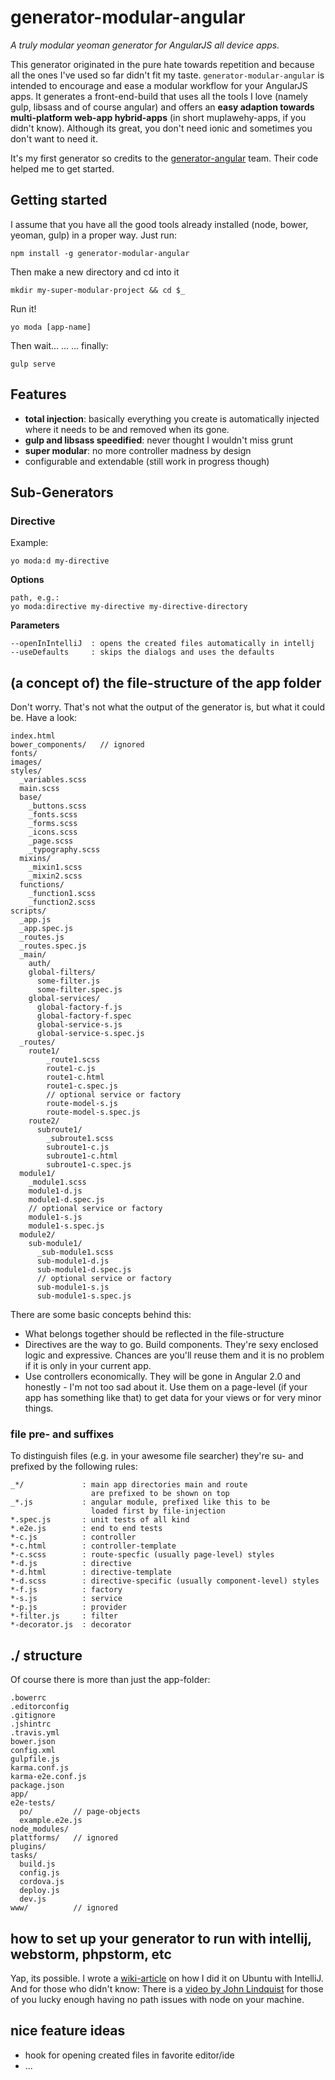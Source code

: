 # generator-modular-angular
*A truly modular yeoman generator for AngularJS all device apps.*

This generator originated in the pure hate towards repetition and because all the ones I've used so far didn't fit my taste. `generator-modular-angular` is intended to encourage and ease a modular workflow for your AngularJS apps. It generates a front-end-build that uses all the tools I love (namely gulp, libsass and of course angular) and offers an **easy adaption towards multi-platform web-app hybrid-apps** (in short muplawehy-apps, if you didn't know). Although its great, you don't need ionic and sometimes you don't want to need it.

It's my first generator so credits to the [generator-angular](https://github.com/yeoman/generator-angular) team. Their code helped me to get started.

## Getting started
I assume that you have all the good tools already installed (node, bower, yeoman, gulp) in a proper way. Just run:
```
npm install -g generator-modular-angular 
```
Then make a new directory and cd into it
```
mkdir my-super-modular-project && cd $_
```
Run it!
```
yo moda [app-name]
```
Then wait... ... ... finally:
```
gulp serve
```

## Features 
* **total injection**: basically everything you create is automatically injected where it needs to be and removed when its gone.
* **gulp and libsass speedified**: never thought I wouldn't miss grunt
* **super modular**: no more controller madness by design
* configurable and extendable (still work in progress though)

## Sub-Generators
### Directive
Example:
```
yo moda:d my-directive
```
**Options**

```
path, e.g.:
yo moda:directive my-directive my-directive-directory

```

**Parameters** 
```
--openInIntelliJ  : opens the created files automatically in intellj
--useDefaults     : skips the dialogs and uses the defaults
```




## (a concept of) the file-structure of the app folder
Don't worry. That's not what the output of the generator is, but what it could be. Have a look: 
```
index.html
bower_components/   // ignored
fonts/
images/
styles/
  _variables.scss
  main.scss
  base/
    _buttons.scss
    _fonts.scss
    _forms.scss
    _icons.scss
    _page.scss
    _typography.scss
  mixins/
    _mixin1.scss
    _mixin2.scss
  functions/
    _function1.scss
    _function2.scss
scripts/
  _app.js
  _app.spec.js
  _routes.js
  _routes.spec.js
  _main/
    auth/
    global-filters/
      some-filter.js
      some-filter.spec.js
    global-services/
      global-factory-f.js
      global-factory-f.spec
      global-service-s.js
      global-service-s.spec.js
  _routes/
    route1/
        _route1.scss
        route1-c.js
        route1-c.html
        route1-c.spec.js
        // optional service or factory
        route-model-s.js
        route-model-s.spec.js
    route2/
      subroute1/
        _subroute1.scss
        subroute1-c.js
        subroute1-c.html
        subroute1-c.spec.js
  module1/
    _module1.scss
    module1-d.js
    module1-d.spec.js    
    // optional service or factory
    module1-s.js
    module1-s.spec.js
  module2/
    sub-module1/
      _sub-module1.scss
      sub-module1-d.js
      sub-module1-d.spec.js    
      // optional service or factory
      sub-module1-s.js
      sub-module1-s.spec.js
```
There are some basic concepts behind this:

* What belongs together should be reflected in the file-structure
* Directives are the way to go. Build components. They're sexy enclosed logic and expressive. Chances are you'll reuse them and it is no problem if it is only in your current app.
* Use controllers economically. They will be gone in Angular 2.0 and honestly - I'm not too sad about it. Use them on a page-level (if your app has something like that) to get data for your views or for very minor things.


### file pre- and suffixes
To distinguish files (e.g. in your awesome file searcher) they're su- and prefixed by the following rules:
```
_*/             : main app directories main and route 
                  are prefixed to be shown on top
_*.js           : angular module, prefixed like this to be
                  loaded first by file-injection
*.spec.js       : unit tests of all kind
*.e2e.js        : end to end tests
*-c.js          : controller 
*-c.html        : controller-template
*-c.scss        : route-specfic (usually page-level) styles
*-d.js          : directive
*-d.html        : directive-template
*-d.scss        : directive-specific (usually component-level) styles
*-f.js          : factory
*-s.js          : service
*-p.js          : provider
*-filter.js     : filter
*-decorator.js  : decorator
```

## ./ structure
Of course there is more than just the app-folder:
```
.bowerrc
.editorconfig
.gitignore
.jshintrc
.travis.yml
bower.json
config.xml
gulpfile.js
karma.conf.js
karma-e2e.conf.js
package.json
app/
e2e-tests/
  po/         // page-objects
  example.e2e.js
node_modules/
plattforms/   // ignored
plugins/
tasks/
  build.js
  config.js
  cordova.js
  deploy.js
  dev.js
www/          // ignored
```


## how to set up your generator to run with intellij, webstorm, phpstorm, etc
Yap, its possible. I wrote a [wiki-article](https://github.com/johannesjo/generator-modular-angular/wiki/How-to-integrate-the-generator-with-Jetbrains-products-on-Ubuntu) on how I did it on Ubuntu with IntelliJ. And for those who didn't know: There is a [video by John Lindquist](https://www.youtube.com/watch?v=KBueufmUgdw) for those of you lucky enough having no path issues with node on your machine.

## nice feature ideas
* hook for opening created files in favorite editor/ide
* ...
